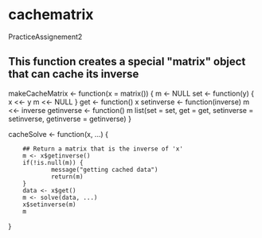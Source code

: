# cachematrix
PracticeAssignement2
## This function creates a special "matrix" object that can cache its inverse



makeCacheMatrix <- function(x = matrix()) {
        m <- NULL
        set <- function(y)
        {
                x <<- y
                m <<- NULL
        }
        get <- function() x
        setinverse <- function(inverse) m <<- inverse
        getinverse <- function() m
        list(set = set, get = get, setinverse = setinverse, getinverse = getinverse)
}

cacheSolve <- function(x, ...) {
        
        ## Return a matrix that is the inverse of 'x'
        m <- x$getinverse()
        if(!is.null(m)) {
                message("getting cached data")
                return(m)
        }
        data <- x$get()
        m <- solve(data, ...)
        x$setinverse(m)
        m
}

